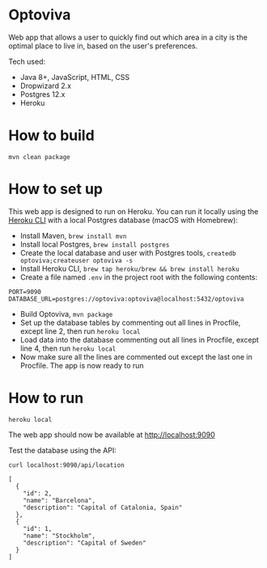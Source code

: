 # Optoviva

Web app that allows a user to quickly find out which area in a city is the optimal place to live in, based on the user's
preferences.

Tech used:
- Java 8+, JavaScript, HTML, CSS
- Dropwizard 2.x
- Postgres 12.x
- Heroku

# How to build

```
mvn clean package
```

# How to set up

This web app is designed to run on Heroku. You can run it locally using the
[Heroku CLI](https://devcenter.heroku.com/articles/heroku-cli) with a local Postgres database (macOS with Homebrew):
- Install Maven, `brew install mvn`
- Install local Postgres, `brew install postgres`
- Create the local database and user with Postgres tools, `createdb optoviva;createuser optoviva -s`
- Install Heroku CLI, `brew tap heroku/brew && brew install heroku`
- Create a file named `.env` in the project root with the following contents:
```
PORT=9090
DATABASE_URL=postgres://optoviva:optoviva@localhost:5432/optoviva
```
- Build Optoviva, `mvn package`
- Set up the database tables by commenting out all lines in Procfile, except line 2, then run `heroku local`
- Load data into the database commenting out all lines in Procfile, except line 4, then run `heroku local`
- Now make sure all the lines are commented out except the last one in Procfile. The app is now ready to run

# How to run

```
heroku local
```
The web app should now be available at [http://localhost:9090](http://localhost:9090)

Test the database using the API:
```
curl localhost:9090/api/location

[
  {
    "id": 2,
    "name": "Barcelona",
    "description": "Capital of Catalonia, Spain"
  },
  {
    "id": 1,
    "name": "Stockholm",
    "description": "Capital of Sweden"
  }
]
```


